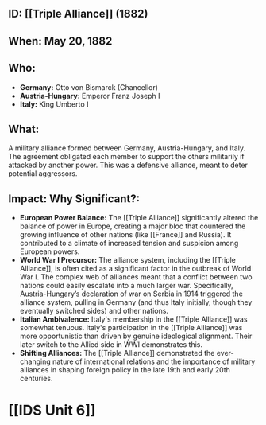 ## ID: [[Triple Alliance]] (1882)

## When: May 20, 1882

## Who: 
* **Germany:** Otto von Bismarck (Chancellor)
* **Austria-Hungary:**  Emperor Franz Joseph I
* **Italy:**  King Umberto I


## What: 
A military alliance formed between Germany, Austria-Hungary, and Italy.  The agreement obligated each member to support the others militarily if attacked by another power.  This was a defensive alliance, meant to deter potential aggressors.

## Impact: Why Significant?:
* **European Power Balance:** The [[Triple Alliance]] significantly altered the balance of power in Europe, creating a major bloc that countered the growing influence of other nations (like [[France]] and Russia).  It contributed to a climate of increased tension and suspicion among European powers.
* **World War I Precursor:** The alliance system, including the [[Triple Alliance]], is often cited as a significant factor in the outbreak of World War I.  The complex web of alliances meant that a conflict between two nations could easily escalate into a much larger war.  Specifically, Austria-Hungary’s declaration of war on Serbia in 1914 triggered the alliance system, pulling in Germany (and thus Italy initially, though they eventually switched sides) and other nations.
* **Italian Ambivalence:** Italy's membership in the [[Triple Alliance]] was somewhat tenuous.  Italy's participation in the [[Triple Alliance]] was more opportunistic than driven by genuine ideological alignment. Their later switch to the Allied side in WWI demonstrates this.
* **Shifting Alliances:** The [[Triple Alliance]] demonstrated the ever-changing nature of international relations and the importance of military alliances in shaping foreign policy in the late 19th and early 20th centuries.

# [[IDS Unit 6]]